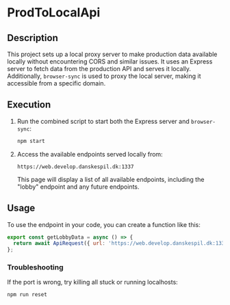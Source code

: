 # ProdToLocalApi

## Description
This project sets up a local proxy server to make production data available locally without encountering CORS and similar issues. It uses an Express server to fetch data from the production API and serves it locally. Additionally, `browser-sync` is used to proxy the local server, making it accessible from a specific domain.

## Execution
1. Run the combined script to start both the Express server and `browser-sync`:
   ```sh
   npm start
   ```
2. Access the available endpoints served locally from:
   ```
   https://web.develop.danskespil.dk:1337
   ```
   This page will display a list of all available endpoints, including the "lobby" endpoint and any future endpoints.

## Usage
To use the endpoint in your code, you can create a function like this:
```javascript
export const getLobbyData = async () => {
  return await ApiRequest({ url: 'https://web.develop.danskespil.dk:1337/dli/scapi/danskespil/gamevendorgvc/lobby' });
};
```

### Troubleshooting
If the port is wrong, try killing all stuck or running localhosts:
```sh
npm run reset
```